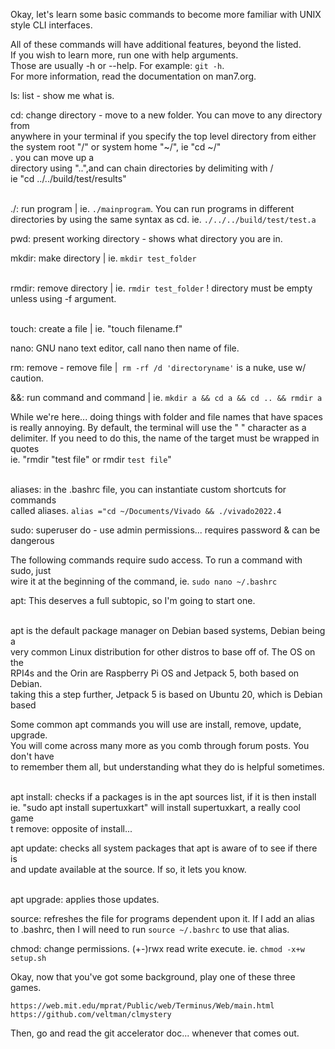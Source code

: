 Okay, let's learn some basic commands to become more familiar with UNIX style CLI interfaces.<br>

All of these commands will have additional features, beyond the listed.<br>
If you wish to learn more, run one with help arguments.<br>
Those are usually -h or --help. For example: ```git -h```.<br>
For more information, read the documentation on man7.org.<br>

ls: list - show me what is. <br>

cd: change directory - move to a new folder. You can move to any directory from<br>
anywhere in your terminal if you specify the top level directory from either <br>
the system root "/" or system home "~/", ie "cd ~/"<br>. you can move up a <br>
directory using "..",and can chain directories by delimiting with / <br> 
ie "cd ../../build/test/results"<br><br>

./: run program | ie. ```./mainprogram```. You can run programs in different <br>
directories by using the same syntax as cd. ie. ```./../../build/test/test.a```<br>

pwd: present working directory - shows what directory you are in.<br>

mkdir: make directory | ie. ```mkdir test_folder```<br><br>

rmdir: remove directory | ie. ```rmdir test_folder``` ! directory must be empty<br> 
unless using -f argument.<br><br>

touch: create a file | ie. "touch filename.f"<br>

nano: GNU nano text editor, call nano then name of file. <br>

rm: remove - remove file |``` rm -rf /d 'directoryname'``` is a nuke, use w/ caution.<br>

&&: run command and command | ie. ```mkdir a && cd a && cd .. && rmdir a``` <br>

While we're here... doing things with folder and file names that have spaces<br>
is really annoying. By default, the terminal will use the " " character as a <br>
delimiter. If you need to do this, the name of the target must be wrapped in quotes<br>
ie. "rmdir "test file" or rmdir `test file`"<br><br>

aliases: in the .bashrc file, you can instantiate custom shortcuts for commands <br>
called aliases. ```alias ="cd ~/Documents/Vivado && ./vivado2022.4``` <br>

sudo: superuser do - use admin permissions... requires password & can be dangerous <br>

The following commands require sudo access. To run a command with sudo, just <br>
wire it at the beginning of the command, ie. ```sudo nano ~/.bashrc```<br>

apt: This deserves a full subtopic, so I'm going to start one.<br><br>

apt is the default package manager on Debian based systems, Debian being a <br>
very common Linux distribution for other distros to base off of. The OS on the <br>
RPI4s and the Orin are Raspberry Pi OS and Jetpack 5, both based on Debian. <br>
taking this a step further, Jetpack 5 is based on Ubuntu 20, which is Debian based <br>

Some common apt commands you will use are install, remove, update, upgrade.<br>
You will come across many more as you comb through forum posts. You don't have <br>
to remember them all, but understanding what they do is helpful sometimes.<br><br>

apt install: checks if a packages is in the apt sources list, if it is then install <br>
ie. "sudo apt install supertuxkart" will install supertuxkart, a really cool game <br>
t remove: opposite of install...<br>

apt update: checks all system packages that apt is aware of to see if there is <br>
and update available at the source. If so, it lets you know. <br><br>

apt upgrade: applies those updates.<br>

source: refreshes the file for programs dependent upon it. If I add an alias <br>
to .bashrc, then I will need to run ```source ~/.bashrc``` to use that alias.<br> 

chmod: change permissions. (+-)rwx read write execute. ie. ```chmod -x+w setup.sh```<br>

Okay, now that you've got some background, play one of these three games.<br>
``` https://gitlab.com/slackermedia/bashcrawl
https://web.mit.edu/mprat/Public/web/Terminus/Web/main.html
https://github.com/veltman/clmystery
``` 

Then, go and read the git accelerator doc... whenever that comes out. 
